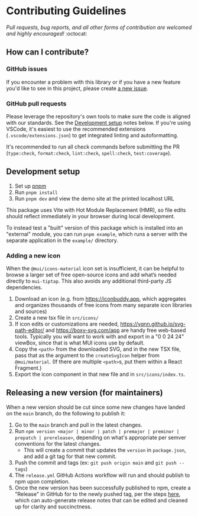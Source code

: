 # Contributing Guidelines

_Pull requests, bug reports, and all other forms of contribution are welcomed and highly encouraged!_ :octocat:

## How can I contribute?

### GitHub issues

If you encounter a problem with this library or if you have a new feature you'd like to see in this project, please create [a new issue](https://github.com/sjdemartini/mui-tiptap/issues/new/choose).

### GitHub pull requests

Please leverage the repository's own tools to make sure the code is aligned with our standards. See the [Development setup](#development-setup) notes below. If you're using VSCode, it's easiest to use the recommended extensions (`.vscode/extensions.json`) to get integrated linting and autoformatting.

It's recommended to run all check commands before submitting the PR (`type:check`, `format:check`, `lint:check`, `spell:check`, `test:coverage`).

## Development setup

1. Set up [pnpm](https://pnpm.io/installation)
2. Run `pnpm install`
3. Run `pnpm dev` and view the demo site at the printed localhost URL

This package uses Vite with Hot Module Replacement (HMR), so file edits should reflect immediately in your browser during local development.

To instead test a "built" version of this package which is installed into an "external" module, you can run `pnpm example`, which runs a server with the separate application in the `example/` directory.

### Adding a new icon

When the `@mui/icons-material` icon set is insufficient, it can be helpful to browse a larger set of free open-source icons and add what’s needed directly to `mui-tiptap`. This also avoids any additional third-party JS dependencies.

1. Download an icon (e.g. from https://iconbuddy.app, which aggregates and organizes thousands of free icons from many separate icon libraries and sources)
2. Create a new tsx file in `src/icons/`
3. If icon edits or customizations are needed, https://yqnn.github.io/svg-path-editor/ and https://boxy-svg.com/app are handy free web-based tools. Typically you will want to work with and export in a "0 0 24 24" viewBox, since that is what MUI icons use by default.
4. Copy the `<path>` from the downloaded SVG, and in the new TSX file, pass that as the argument to the `createSvgIcon` helper from `@mui/material`. (If there are multiple `<path>`s, put them within a React Fragment.)
5. Export the icon component in that new file and in `src/icons/index.ts`.

## Releasing a new version (for maintainers)

When a new version should be cut since some new changes have landed on the `main` branch, do the following to publish it:

1. Go to the `main` branch and pull in the latest changes.
2. Run `npm version <major | minor | patch | premajor | preminor | prepatch | prerelease>`, depending on what's appropriate per semver conventions for the latest changes.
   - This will create a commit that updates the `version` in `package.json`, and add a git tag for that new commit.
3. Push the commit and tags (ex: `git push origin main` and `git push --tags`)
4. The `release.yml` GitHub Actions workflow will run and should publish to npm upon completion.
5. Once the new version has been successfully published to npm, create a "Release" in GitHub for to the newly pushed tag, per the steps [here](https://docs.github.com/en/repositories/releasing-projects-on-github/managing-releases-in-a-repository#creating-a-release), which can auto-generate release notes that can be edited and cleaned up for clarity and succinctness.
